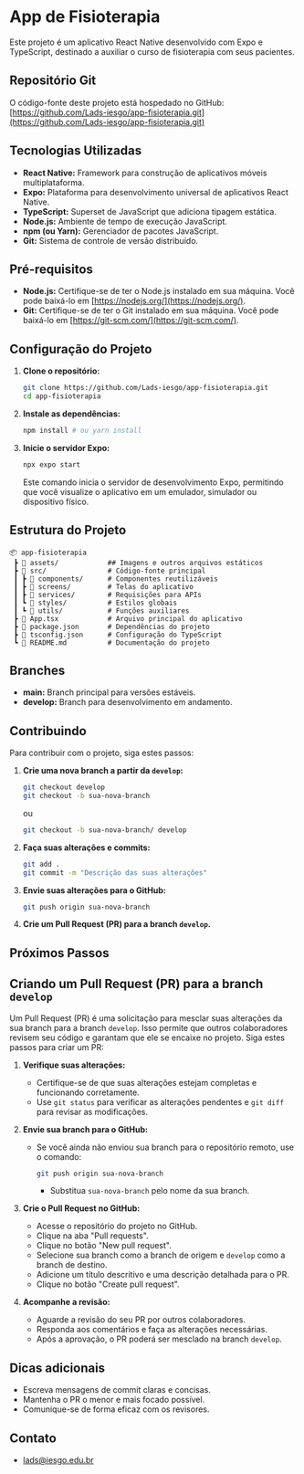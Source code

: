 # App de Fisioterapia

Este projeto é um aplicativo React Native desenvolvido com Expo e TypeScript, destinado a auxiliar o curso de fisioterapia com seus pacientes.

## Repositório Git

O código-fonte deste projeto está hospedado no GitHub: [https://github.com/Lads-iesgo/app-fisioterapia.git](https://github.com/Lads-iesgo/app-fisioterapia.git)

## Tecnologias Utilizadas

* **React Native:** Framework para construção de aplicativos móveis multiplataforma.
* **Expo:** Plataforma para desenvolvimento universal de aplicativos React Native.
* **TypeScript:** Superset de JavaScript que adiciona tipagem estática.
* **Node.js:** Ambiente de tempo de execução JavaScript.
* **npm (ou Yarn):** Gerenciador de pacotes JavaScript.
* **Git:** Sistema de controle de versão distribuído.

## Pré-requisitos

* **Node.js:** Certifique-se de ter o Node.js instalado em sua máquina. Você pode baixá-lo em [https://nodejs.org/](https://nodejs.org/).
* **Git:** Certifique-se de ter o Git instalado em sua máquina. Você pode baixá-lo em [https://git-scm.com/](https://git-scm.com/).

## Configuração do Projeto

1.  **Clone o repositório:**

    ```bash
    git clone https://github.com/Lads-iesgo/app-fisioterapia.git
    cd app-fisioterapia
    ```

2.  **Instale as dependências:**

    ```bash
    npm install # ou yarn install
    ```

3.  **Inicie o servidor Expo:**

    ```bash
    npx expo start
    ```

    Este comando inicia o servidor de desenvolvimento Expo, permitindo que você visualize o aplicativo em um emulador, simulador ou dispositivo físico.


## Estrutura do Projeto

```
📦 app-fisioterapia
 ┣ 📂 assets/            ## Imagens e outros arquivos estáticos
 ┣ 📂 src/               # Código-fonte principal
 ┃ ┣ 📂 components/      # Componentes reutilizáveis
 ┃ ┣ 📂 screens/         # Telas do aplicativo
 ┃ ┣ 📂 services/        # Requisições para APIs
 ┃ ┗ 📂 styles/          # Estilos globais
 ┃ ┗ 📂 utils/           # Funções auxiliares
 ┣ 📜 App.tsx            # Arquivo principal do aplicativo
 ┣ 📜 package.json       # Dependências do projeto
 ┣ 📜 tsconfig.json      # Configuração do TypeScript
 ┗ 📜 README.md          # Documentação do projeto

```


## Branches

* **main:** Branch principal para versões estáveis.
* **develop:** Branch para desenvolvimento em andamento.

## Contribuindo

Para contribuir com o projeto, siga estes passos:

1.  **Crie uma nova branch a partir da `develop`:**

    ```bash
    git checkout develop
    git checkout -b sua-nova-branch
    ```

    ou

    ```bash
    git checkout -b sua-nova-branch/ develop
    ```


2.  **Faça suas alterações e commits:**

    ```bash
    git add .
    git commit -m "Descrição das suas alterações"
    ```

3.  **Envie suas alterações para o GitHub:**

    ```bash
    git push origin sua-nova-branch
    ```

4.  **Crie um Pull Request (PR) para a branch `develop`.**

## Próximos Passos
## Criando um Pull Request (PR) para a branch `develop`

Um Pull Request (PR) é uma solicitação para mesclar suas alterações da sua branch para a branch `develop`. Isso permite que outros colaboradores revisem seu código e garantam que ele se encaixe no projeto. Siga estes passos para criar um PR:

1.  **Verifique suas alterações:**

    * Certifique-se de que suas alterações estejam completas e funcionando corretamente.
    * Use `git status` para verificar as alterações pendentes e `git diff` para revisar as modificações.

2.  **Envie sua branch para o GitHub:**

    * Se você ainda não enviou sua branch para o repositório remoto, use o comando:

        ```bash
        git push origin sua-nova-branch
        ```

        * Substitua `sua-nova-branch` pelo nome da sua branch.

3.  **Crie o Pull Request no GitHub:**

    * Acesse o repositório do projeto no GitHub.
    * Clique na aba "Pull requests".
    * Clique no botão "New pull request".
    * Selecione sua branch como a branch de origem e `develop` como a branch de destino.
    * Adicione um título descritivo e uma descrição detalhada para o PR.
    * Clique no botão "Create pull request".

4.  **Acompanhe a revisão:**

    * Aguarde a revisão do seu PR por outros colaboradores.
    * Responda aos comentários e faça as alterações necessárias.
    * Após a aprovação, o PR poderá ser mesclado na branch `develop`.

## Dicas adicionais

* Escreva mensagens de commit claras e concisas.
* Mantenha o PR o menor e mais focado possível.
* Comunique-se de forma eficaz com os revisores.





## Contato

*   [lads@iesgo.edu.br](lads@iesgo.edu.br)